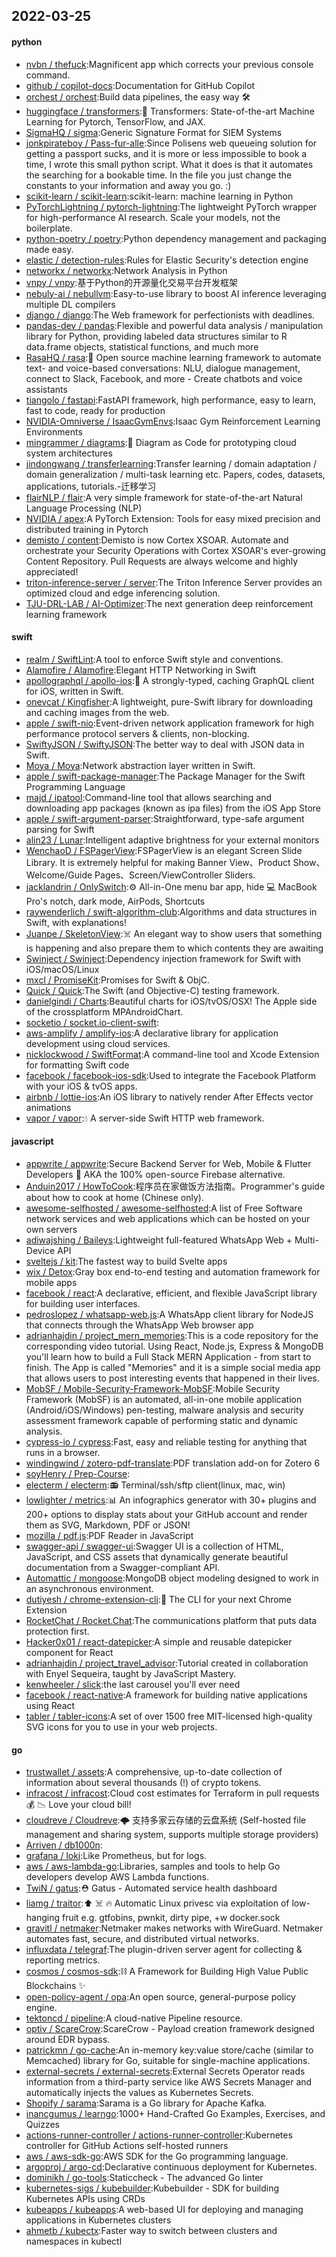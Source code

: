 ## 2022-03-25

#### python
* [nvbn / thefuck](https://github.com/nvbn/thefuck):Magnificent app which corrects your previous console command.
* [github / copilot-docs](https://github.com/github/copilot-docs):Documentation for GitHub Copilot
* [orchest / orchest](https://github.com/orchest/orchest):Build data pipelines, the easy way
🛠️
* [huggingface / transformers](https://github.com/huggingface/transformers):🤗
Transformers: State-of-the-art Machine Learning for Pytorch, TensorFlow, and JAX.
* [SigmaHQ / sigma](https://github.com/SigmaHQ/sigma):Generic Signature Format for SIEM Systems
* [jonkpirateboy / Pass-fur-alle](https://github.com/jonkpirateboy/Pass-fur-alle):Since Polisens web queueing solution for getting a passport sucks, and it is more or less impossible to book a time, I wrote this small python script. What it does is that it automates the searching for a bookable time. In the file you just change the constants to your information and away you go. :)
* [scikit-learn / scikit-learn](https://github.com/scikit-learn/scikit-learn):scikit-learn: machine learning in Python
* [PyTorchLightning / pytorch-lightning](https://github.com/PyTorchLightning/pytorch-lightning):The lightweight PyTorch wrapper for high-performance AI research. Scale your models, not the boilerplate.
* [python-poetry / poetry](https://github.com/python-poetry/poetry):Python dependency management and packaging made easy.
* [elastic / detection-rules](https://github.com/elastic/detection-rules):Rules for Elastic Security's detection engine
* [networkx / networkx](https://github.com/networkx/networkx):Network Analysis in Python
* [vnpy / vnpy](https://github.com/vnpy/vnpy):基于Python的开源量化交易平台开发框架
* [nebuly-ai / nebullvm](https://github.com/nebuly-ai/nebullvm):Easy-to-use library to boost AI inference leveraging multiple DL compilers
* [django / django](https://github.com/django/django):The Web framework for perfectionists with deadlines.
* [pandas-dev / pandas](https://github.com/pandas-dev/pandas):Flexible and powerful data analysis / manipulation library for Python, providing labeled data structures similar to R data.frame objects, statistical functions, and much more
* [RasaHQ / rasa](https://github.com/RasaHQ/rasa):💬
Open source machine learning framework to automate text- and voice-based conversations: NLU, dialogue management, connect to Slack, Facebook, and more - Create chatbots and voice assistants
* [tiangolo / fastapi](https://github.com/tiangolo/fastapi):FastAPI framework, high performance, easy to learn, fast to code, ready for production
* [NVIDIA-Omniverse / IsaacGymEnvs](https://github.com/NVIDIA-Omniverse/IsaacGymEnvs):Isaac Gym Reinforcement Learning Environments
* [mingrammer / diagrams](https://github.com/mingrammer/diagrams):🎨
Diagram as Code for prototyping cloud system architectures
* [jindongwang / transferlearning](https://github.com/jindongwang/transferlearning):Transfer learning / domain adaptation / domain generalization / multi-task learning etc. Papers, codes, datasets, applications, tutorials.-迁移学习
* [flairNLP / flair](https://github.com/flairNLP/flair):A very simple framework for state-of-the-art Natural Language Processing (NLP)
* [NVIDIA / apex](https://github.com/NVIDIA/apex):A PyTorch Extension: Tools for easy mixed precision and distributed training in Pytorch
* [demisto / content](https://github.com/demisto/content):Demisto is now Cortex XSOAR. Automate and orchestrate your Security Operations with Cortex XSOAR's ever-growing Content Repository. Pull Requests are always welcome and highly appreciated!
* [triton-inference-server / server](https://github.com/triton-inference-server/server):The Triton Inference Server provides an optimized cloud and edge inferencing solution.
* [TJU-DRL-LAB / AI-Optimizer](https://github.com/TJU-DRL-LAB/AI-Optimizer):The next generation deep reinforcement learning framework

#### swift
* [realm / SwiftLint](https://github.com/realm/SwiftLint):A tool to enforce Swift style and conventions.
* [Alamofire / Alamofire](https://github.com/Alamofire/Alamofire):Elegant HTTP Networking in Swift
* [apollographql / apollo-ios](https://github.com/apollographql/apollo-ios):📱
A strongly-typed, caching GraphQL client for iOS, written in Swift.
* [onevcat / Kingfisher](https://github.com/onevcat/Kingfisher):A lightweight, pure-Swift library for downloading and caching images from the web.
* [apple / swift-nio](https://github.com/apple/swift-nio):Event-driven network application framework for high performance protocol servers & clients, non-blocking.
* [SwiftyJSON / SwiftyJSON](https://github.com/SwiftyJSON/SwiftyJSON):The better way to deal with JSON data in Swift.
* [Moya / Moya](https://github.com/Moya/Moya):Network abstraction layer written in Swift.
* [apple / swift-package-manager](https://github.com/apple/swift-package-manager):The Package Manager for the Swift Programming Language
* [majd / ipatool](https://github.com/majd/ipatool):Command-line tool that allows searching and downloading app packages (known as ipa files) from the iOS App Store
* [apple / swift-argument-parser](https://github.com/apple/swift-argument-parser):Straightforward, type-safe argument parsing for Swift
* [alin23 / Lunar](https://github.com/alin23/Lunar):Intelligent adaptive brightness for your external monitors
* [WenchaoD / FSPagerView](https://github.com/WenchaoD/FSPagerView):FSPagerView is an elegant Screen Slide Library. It is extremely helpful for making Banner View、Product Show、Welcome/Guide Pages、Screen/ViewController Sliders.
* [jacklandrin / OnlySwitch](https://github.com/jacklandrin/OnlySwitch):⚙️
All-in-One menu bar app, hide
💻
MacBook Pro's notch, dark mode, AirPods, Shortcuts
* [raywenderlich / swift-algorithm-club](https://github.com/raywenderlich/swift-algorithm-club):Algorithms and data structures in Swift, with explanations!
* [Juanpe / SkeletonView](https://github.com/Juanpe/SkeletonView):☠️
An elegant way to show users that something is happening and also prepare them to which contents they are awaiting
* [Swinject / Swinject](https://github.com/Swinject/Swinject):Dependency injection framework for Swift with iOS/macOS/Linux
* [mxcl / PromiseKit](https://github.com/mxcl/PromiseKit):Promises for Swift & ObjC.
* [Quick / Quick](https://github.com/Quick/Quick):The Swift (and Objective-C) testing framework.
* [danielgindi / Charts](https://github.com/danielgindi/Charts):Beautiful charts for iOS/tvOS/OSX! The Apple side of the crossplatform MPAndroidChart.
* [socketio / socket.io-client-swift](https://github.com/socketio/socket.io-client-swift):
* [aws-amplify / amplify-ios](https://github.com/aws-amplify/amplify-ios):A declarative library for application development using cloud services.
* [nicklockwood / SwiftFormat](https://github.com/nicklockwood/SwiftFormat):A command-line tool and Xcode Extension for formatting Swift code
* [facebook / facebook-ios-sdk](https://github.com/facebook/facebook-ios-sdk):Used to integrate the Facebook Platform with your iOS & tvOS apps.
* [airbnb / lottie-ios](https://github.com/airbnb/lottie-ios):An iOS library to natively render After Effects vector animations
* [vapor / vapor](https://github.com/vapor/vapor):💧
A server-side Swift HTTP web framework.

#### javascript
* [appwrite / appwrite](https://github.com/appwrite/appwrite):Secure Backend Server for Web, Mobile & Flutter Developers
🚀
AKA the 100% open-source Firebase alternative.
* [Anduin2017 / HowToCook](https://github.com/Anduin2017/HowToCook):程序员在家做饭方法指南。Programmer's guide about how to cook at home (Chinese only).
* [awesome-selfhosted / awesome-selfhosted](https://github.com/awesome-selfhosted/awesome-selfhosted):A list of Free Software network services and web applications which can be hosted on your own servers
* [adiwajshing / Baileys](https://github.com/adiwajshing/Baileys):Lightweight full-featured WhatsApp Web + Multi-Device API
* [sveltejs / kit](https://github.com/sveltejs/kit):The fastest way to build Svelte apps
* [wix / Detox](https://github.com/wix/Detox):Gray box end-to-end testing and automation framework for mobile apps
* [facebook / react](https://github.com/facebook/react):A declarative, efficient, and flexible JavaScript library for building user interfaces.
* [pedroslopez / whatsapp-web.js](https://github.com/pedroslopez/whatsapp-web.js):A WhatsApp client library for NodeJS that connects through the WhatsApp Web browser app
* [adrianhajdin / project_mern_memories](https://github.com/adrianhajdin/project_mern_memories):This is a code repository for the corresponding video tutorial. Using React, Node.js, Express & MongoDB you'll learn how to build a Full Stack MERN Application - from start to finish. The App is called "Memories" and it is a simple social media app that allows users to post interesting events that happened in their lives.
* [MobSF / Mobile-Security-Framework-MobSF](https://github.com/MobSF/Mobile-Security-Framework-MobSF):Mobile Security Framework (MobSF) is an automated, all-in-one mobile application (Android/iOS/Windows) pen-testing, malware analysis and security assessment framework capable of performing static and dynamic analysis.
* [cypress-io / cypress](https://github.com/cypress-io/cypress):Fast, easy and reliable testing for anything that runs in a browser.
* [windingwind / zotero-pdf-translate](https://github.com/windingwind/zotero-pdf-translate):PDF translation add-on for Zotero 6
* [soyHenry / Prep-Course](https://github.com/soyHenry/Prep-Course):
* [electerm / electerm](https://github.com/electerm/electerm):📻
Terminal/ssh/sftp client(linux, mac, win)
* [lowlighter / metrics](https://github.com/lowlighter/metrics):📊
An infographics generator with 30+ plugins and 200+ options to display stats about your GitHub account and render them as SVG, Markdown, PDF or JSON!
* [mozilla / pdf.js](https://github.com/mozilla/pdf.js):PDF Reader in JavaScript
* [swagger-api / swagger-ui](https://github.com/swagger-api/swagger-ui):Swagger UI is a collection of HTML, JavaScript, and CSS assets that dynamically generate beautiful documentation from a Swagger-compliant API.
* [Automattic / mongoose](https://github.com/Automattic/mongoose):MongoDB object modeling designed to work in an asynchronous environment.
* [dutiyesh / chrome-extension-cli](https://github.com/dutiyesh/chrome-extension-cli):🚀
The CLI for your next Chrome Extension
* [RocketChat / Rocket.Chat](https://github.com/RocketChat/Rocket.Chat):The communications platform that puts data protection first.
* [Hacker0x01 / react-datepicker](https://github.com/Hacker0x01/react-datepicker):A simple and reusable datepicker component for React
* [adrianhajdin / project_travel_advisor](https://github.com/adrianhajdin/project_travel_advisor):Tutorial created in collaboration with Enyel Sequeira, taught by JavaScript Mastery.
* [kenwheeler / slick](https://github.com/kenwheeler/slick):the last carousel you'll ever need
* [facebook / react-native](https://github.com/facebook/react-native):A framework for building native applications using React
* [tabler / tabler-icons](https://github.com/tabler/tabler-icons):A set of over 1500 free MIT-licensed high-quality SVG icons for you to use in your web projects.

#### go
* [trustwallet / assets](https://github.com/trustwallet/assets):A comprehensive, up-to-date collection of information about several thousands (!) of crypto tokens.
* [infracost / infracost](https://github.com/infracost/infracost):Cloud cost estimates for Terraform in pull requests
💰
📉
Love your cloud bill!
* [cloudreve / Cloudreve](https://github.com/cloudreve/Cloudreve):🌩
支持多家云存储的云盘系统 (Self-hosted file management and sharing system, supports multiple storage providers)
* [Arriven / db1000n](https://github.com/Arriven/db1000n):
* [grafana / loki](https://github.com/grafana/loki):Like Prometheus, but for logs.
* [aws / aws-lambda-go](https://github.com/aws/aws-lambda-go):Libraries, samples and tools to help Go developers develop AWS Lambda functions.
* [TwiN / gatus](https://github.com/TwiN/gatus):⛑
Gatus - Automated service health dashboard
* [liamg / traitor](https://github.com/liamg/traitor):⬆️
☠️
🔥
Automatic Linux privesc via exploitation of low-hanging fruit e.g. gtfobins, pwnkit, dirty pipe, +w docker.sock
* [gravitl / netmaker](https://github.com/gravitl/netmaker):Netmaker makes networks with WireGuard. Netmaker automates fast, secure, and distributed virtual networks.
* [influxdata / telegraf](https://github.com/influxdata/telegraf):The plugin-driven server agent for collecting & reporting metrics.
* [cosmos / cosmos-sdk](https://github.com/cosmos/cosmos-sdk):⛓️
A Framework for Building High Value Public Blockchains
✨
* [open-policy-agent / opa](https://github.com/open-policy-agent/opa):An open source, general-purpose policy engine.
* [tektoncd / pipeline](https://github.com/tektoncd/pipeline):A cloud-native Pipeline resource.
* [optiv / ScareCrow](https://github.com/optiv/ScareCrow):ScareCrow - Payload creation framework designed around EDR bypass.
* [patrickmn / go-cache](https://github.com/patrickmn/go-cache):An in-memory key:value store/cache (similar to Memcached) library for Go, suitable for single-machine applications.
* [external-secrets / external-secrets](https://github.com/external-secrets/external-secrets):External Secrets Operator reads information from a third-party service like AWS Secrets Manager and automatically injects the values as Kubernetes Secrets.
* [Shopify / sarama](https://github.com/Shopify/sarama):Sarama is a Go library for Apache Kafka.
* [inancgumus / learngo](https://github.com/inancgumus/learngo):1000+ Hand-Crafted Go Examples, Exercises, and Quizzes
* [actions-runner-controller / actions-runner-controller](https://github.com/actions-runner-controller/actions-runner-controller):Kubernetes controller for GitHub Actions self-hosted runners
* [aws / aws-sdk-go](https://github.com/aws/aws-sdk-go):AWS SDK for the Go programming language.
* [argoproj / argo-cd](https://github.com/argoproj/argo-cd):Declarative continuous deployment for Kubernetes.
* [dominikh / go-tools](https://github.com/dominikh/go-tools):Staticcheck - The advanced Go linter
* [kubernetes-sigs / kubebuilder](https://github.com/kubernetes-sigs/kubebuilder):Kubebuilder - SDK for building Kubernetes APIs using CRDs
* [kubeapps / kubeapps](https://github.com/kubeapps/kubeapps):A web-based UI for deploying and managing applications in Kubernetes clusters
* [ahmetb / kubectx](https://github.com/ahmetb/kubectx):Faster way to switch between clusters and namespaces in kubectl
